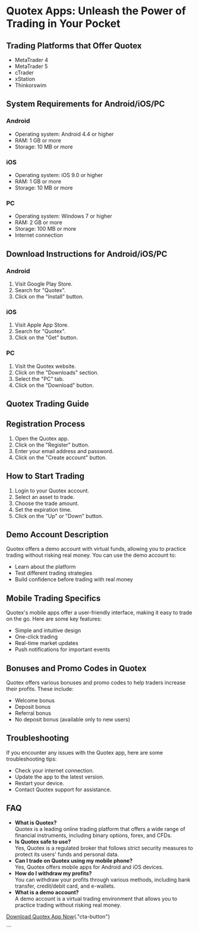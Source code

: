 # Quotex Apps: Unleash the Power of Trading in Your Pocket

## Trading Platforms that Offer Quotex

-   MetaTrader 4
-   MetaTrader 5
-   cTrader
-   xStation
-   Thinkorswim

## System Requirements for Android/iOS/PC

### Android

-   Operating system: Android 4.4 or higher
-   RAM: 1 GB or more
-   Storage: 10 MB or more

### iOS

-   Operating system: iOS 9.0 or higher
-   RAM: 1 GB or more
-   Storage: 10 MB or more

### PC

-   Operating system: Windows 7 or higher
-   RAM: 2 GB or more
-   Storage: 100 MB or more
-   Internet connection

## Download Instructions for Android/iOS/PC

### Android

1.  Visit Google Play Store.
2.  Search for "Quotex".
3.  Click on the "Install" button.

### iOS

1.  Visit Apple App Store.
2.  Search for "Quotex".
3.  Click on the "Get" button.

### PC

1.  Visit the Quotex website.
2.  Click on the "Downloads" section.
3.  Select the "PC" tab.
4.  Click on the "Download" button.

## Quotex Trading Guide

## Registration Process

1.  Open the Quotex app.
2.  Click on the "Register" button.
3.  Enter your email address and password.
4.  Click on the "Create account" button.

## How to Start Trading

1.  Login to your Quotex account.
2.  Select an asset to trade.
3.  Choose the trade amount.
4.  Set the expiration time.
5.  Click on the "Up" or "Down" button.

## Demo Account Description

Quotex offers a demo account with virtual funds, allowing you to
practice trading without risking real money. You can use the demo
account to:

-   Learn about the platform
-   Test different trading strategies
-   Build confidence before trading with real money

## Mobile Trading Specifics

Quotex\'s mobile apps offer a user-friendly interface, making it easy to
trade on the go. Here are some key features:

-   Simple and intuitive design
-   One-click trading
-   Real-time market updates
-   Push notifications for important events

## Bonuses and Promo Codes in Quotex

Quotex offers various bonuses and promo codes to help traders increase
their profits. These include:

-   Welcome bonus
-   Deposit bonus
-   Referral bonus
-   No deposit bonus (available only to new users)

## Troubleshooting

If you encounter any issues with the Quotex app, here are some
troubleshooting tips:

-   Check your internet connection.
-   Update the app to the latest version.
-   Restart your device.
-   Contact Quotex support for assistance.

## FAQ

-   **What is Quotex?**\
    Quotex is a leading online trading platform that offers a wide range
    of financial instruments, including binary options, forex, and CFDs.
-   **Is Quotex safe to use?**\
    Yes, Quotex is a regulated broker that follows strict security
    measures to protect its users\' funds and personal data.
-   **Can I trade on Quotex using my mobile phone?**\
    Yes, Quotex offers mobile apps for Android and iOS devices.
-   **How do I withdraw my profits?**\
    You can withdraw your profits through various methods, including
    bank transfer, credit/debit card, and e-wallets.
-   **What is a demo account?**\
    A demo account is a virtual trading environment that allows you to
    practice trading without risking real money.

[Download Quotex App
Now](\%22https://traff.sbs/quotexonelink\%22){."cta-button"}

\`\`\`


